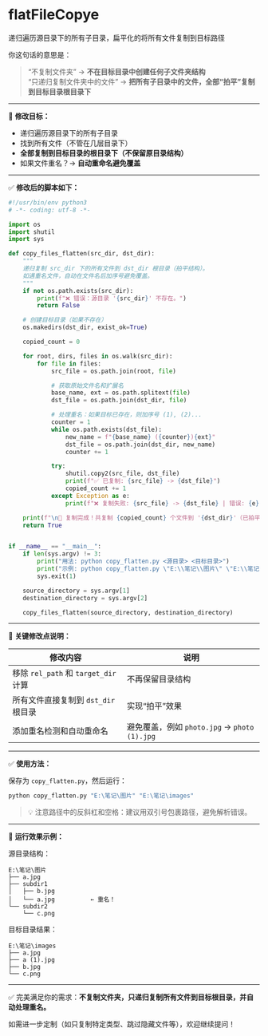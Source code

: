 # flatFileCopye
递归遍历源目录下的所有子目录，扁平化的将所有文件复制到目标路径

你这句话的意思是：

> “不复制文件夹” → **不在目标目录中创建任何子文件夹结构**  
> “只递归复制文件夹中的文件” → **把所有子目录中的文件，全部“拍平”复制到目标目录根目录下**

---

📌 **修改目标：**

- 递归遍历源目录下的所有子目录
- 找到所有文件（不管在几层目录下）
- **全部复制到目标目录的根目录下（不保留原目录结构）**
- 如果文件重名？→ **自动重命名避免覆盖**

---

✅ **修改后的脚本如下：**

```python
#!/usr/bin/env python3
# -*- coding: utf-8 -*-

import os
import shutil
import sys

def copy_files_flatten(src_dir, dst_dir):
    """
    递归复制 src_dir 下的所有文件到 dst_dir 根目录（拍平结构）。
    如遇重名文件，自动在文件名后加序号避免覆盖。
    """
    if not os.path.exists(src_dir):
        print(f"❌ 错误：源目录 '{src_dir}' 不存在。")
        return False

    # 创建目标目录（如果不存在）
    os.makedirs(dst_dir, exist_ok=True)

    copied_count = 0

    for root, dirs, files in os.walk(src_dir):
        for file in files:
            src_file = os.path.join(root, file)

            # 获取原始文件名和扩展名
            base_name, ext = os.path.splitext(file)
            dst_file = os.path.join(dst_dir, file)

            # 处理重名：如果目标已存在，则加序号 (1), (2)...
            counter = 1
            while os.path.exists(dst_file):
                new_name = f"{base_name} ({counter}){ext}"
                dst_file = os.path.join(dst_dir, new_name)
                counter += 1

            try:
                shutil.copy2(src_file, dst_file)
                print(f"✅ 已复制: {src_file} -> {dst_file}")
                copied_count += 1
            except Exception as e:
                print(f"❌ 复制失败: {src_file} -> {dst_file} | 错误: {e}")

    print(f"\n🎉 复制完成！共复制 {copied_count} 个文件到 '{dst_dir}'（已拍平结构）")
    return True


if __name__ == "__main__":
    if len(sys.argv) != 3:
        print("用法: python copy_flatten.py <源目录> <目标目录>")
        print("示例: python copy_flatten.py \"E:\\笔记\\图片\" \"E:\\笔记\\images\"")
        sys.exit(1)

    source_directory = sys.argv[1]
    destination_directory = sys.argv[2]

    copy_files_flatten(source_directory, destination_directory)
```

---

📌 **关键修改点说明：**

| 修改内容                             | 说明                                         |
| ------------------------------------ | -------------------------------------------- |
| 移除 `rel_path` 和 `target_dir` 计算 | 不再保留目录结构                             |
| 所有文件直接复制到 `dst_dir` 根目录  | 实现“拍平”效果                               |
| 添加重名检测和自动重命名             | 避免覆盖，例如 `photo.jpg` → `photo (1).jpg` |

---

✅ **使用方法：**

保存为 `copy_flatten.py`，然后运行：

```cmd
python copy_flatten.py "E:\笔记\图片" "E:\笔记\images"
```

> 💡 注意路径中的反斜杠和空格：建议用双引号包裹路径，避免解析错误。

---

🎯 **运行效果示例：**

源目录结构：

```
E:\笔记\图片
├── a.jpg
├── subdir1
│   ├── b.jpg
│   └── a.jpg          ← 重名！
└── subdir2
    └── c.png
```

目标目录结果：

```
E:\笔记\images
├── a.jpg
├── a (1).jpg
├── b.jpg
└── c.png
```

---

✅ 完美满足你的需求：**不复制文件夹，只递归复制所有文件到目标根目录，并自动处理重名。**

如需进一步定制（如只复制特定类型、跳过隐藏文件等），欢迎继续提问！
